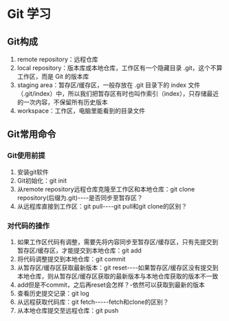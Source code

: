 # Git 学习

## Git构成

1. remote repository：远程仓库
2. local repository：版本库或本地仓库，工作区有一个隐藏目录 .git，这个不算工作区，而是 Git 的版本库
3. staging area：暂存区/缓存区，一般存放在 .git 目录下的 index 文件（.git/index）中，所以我们把暂存区有时也叫作索引（index），只存储最近的一次内容，不保留所有历史版本
4. workspace：工作区，电脑里能看到的目录文件

## Git常用命令

### Git使用前提

1. 安装git软件
2. Git初始化：git init
3. 从remote repository远程仓库克隆至工作区和本地仓库：git clone repository(后缀为.git)----是否同步至暂存区？
4. 从远程库直接到工作区：git pull----git pull和git clone的区别？

### 对代码的操作

1. 如果工作区代码有调整，需要先将内容同步至暂存区/缓存区，只有先提交到暂存区/缓存区，才能提交到本地仓库：git add
2. 将代码调整提交到本地仓库：git commit
3. 从暂存区/缓存区获取最新版本：git reset----如果暂存区/缓存区没有提交到本地仓库，则从暂存区/缓存区获取的最新版本与本地仓库获取的版本不一致
4. add但是不commit，之后再reset会怎样？-依然可以获取到最新的版本
5. 查看历史提交记录：git log
6. 从远程获取代码库：git fetch-----fetch和clone的区别？
7. 从本地仓库提交至远程仓库：git push
